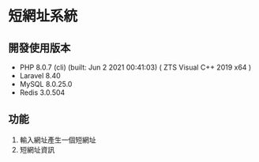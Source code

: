 # 短網址系統

## 開發使用版本
+ PHP 8.0.7 (cli) (built: Jun  2 2021 00:41:03) ( ZTS Visual C++ 2019 x64 )
+ Laravel 8.40
+ MySQL 8.0.25.0
+ Redis 3.0.504

## 功能
1. 輸入網址產生一個短網址
2. 短網址資訊
